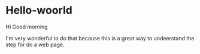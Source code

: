 # Hello-woorld

Hi Good morning 

I'm very wonderful to do that because this is a great way to undeerstand the step for do a web page.
